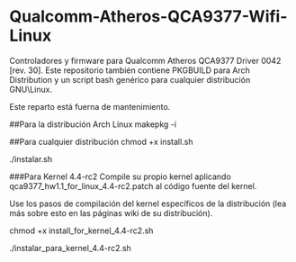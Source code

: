 # Qualcomm-Atheros-QCA9377-Wifi-Linux
Controladores y firmware para Qualcomm Atheros QCA9377 Driver 0042 [rev. 30]. Este repositorio también contiene PKGBUILD para Arch Distribution y un script bash genérico para cualquier distribución GNU\Linux.

Este reparto está fuerna de mantenimiento. 

##Para la distribución Arch Linux makepkg -i

##Para cualquier distribución chmod +x install.sh

./instalar.sh

###Para Kernel 4.4-rc2 Compile su propio kernel aplicando qca9377_hw1.1_for_linux_4.4-rc2.patch al código fuente del kernel.

Use los pasos de compilación del kernel específicos de la distribución (lea más sobre esto en las páginas wiki de su distribución).

chmod +x install_for_kernel_4.4-rc2.sh

./instalar_para_kernel_4.4-rc2.sh
